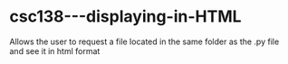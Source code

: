 # csc138---displaying-in-HTML
Allows the user to request a file located in the same folder as the .py file and see it in html format
